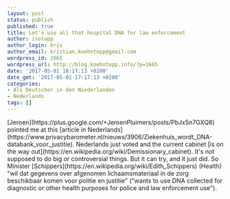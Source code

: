 ```yaml
---
layout: post
status: publish
published: true
title: Let's use all that hospital DNA for law enforcement
author: isotopp
author_login: kris
author_email: kristian.koehntopp@gmail.com
wordpress_id: 1665
wordpress_url: http://blog.koehntopp.info/?p=1665
date: '2017-05-01 18:17:13 +0200'
date_gmt: '2017-05-01 17:17:13 +0200'
categories:
- Als Deutscher in den Niederlanden
- Nederlands
tags: []
---
```

<p>[Jeroen](https://plus.google.com/+JeroenPluimers/posts/PbJx5n7GXQ8) pointed me at this [article in Nederlands](https://www.privacybarometer.nl/nieuws/3906/Ziekenhuis_wordt_DNA-databank_voor_justitie). Nederlands just voted and the current cabinet [is on the way out](https://en.wikipedia.org/wiki/Demissionary_cabinet). It's not supposed to do big or controversial things. But it can try, and it just did. So Minister [Schippers](https://en.wikipedia.org/wiki/Edith_Schippers)&nbsp;(Health) "wil dat gegevens over afgenomen lichaamsmateriaal in de zorg beschikbaar komen voor politie en justitie" ("wants to use DNA collected for diagnostic or other health purposes for police and law enforcement use").</p>
